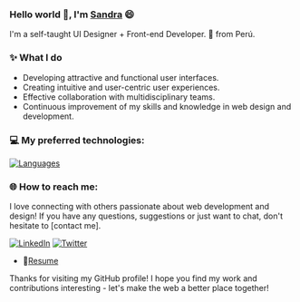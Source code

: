 ### Hello world 👋, I'm [Sandra](https://github.com/SandraLuque) 😄
<p>
I'm a self-taught UI Designer + Front-end Developer.  🚀 from Perú.

### ✨ What I do

- Developing attractive and functional user interfaces.
- Creating intuitive and user-centric user experiences.
- Effective collaboration with multidisciplinary teams.
- Continuous improvement of my skills and knowledge in web design and development.
  
### 💻 My preferred technologies:
[![Languages](https://skillicons.dev/icons?i=html,css,js,astro,angular,react,materialui,sass,figma,xd,ai)](https://skillicons.dev)

### 🌐 How to reach me:

I love connecting with others passionate about web development and design! If you have any questions, suggestions or just want to chat, don't hesitate to [contact me].

[![LinkedIn](https://img.shields.io/badge/LinkedIn-%230077B5.svg?logo=linkedin&logoColor=white)](https://linkedin.com/in/https://www.linkedin.com/in/sandrachambiluque/) 
[![Twitter](https://img.shields.io/badge/Twitter-%231DA1F2.svg?logo=Twitter&logoColor=white)](https://twitter.com/https://twitter.com/sandraChamLuque)
- 📝[Resume](https://drive.google.com/file/d/1rClCQGHE4LVi5qaXd6aLNmg3QxRip9gG/view?usp=share_link)

Thanks for visiting my GitHub profile! I hope you find my work and contributions interesting - let's make the web a better place together!
